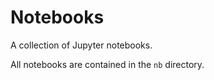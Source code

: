# Notebooks

A collection of Jupyter notebooks. 

All notebooks are contained in the `nb` directory. 
